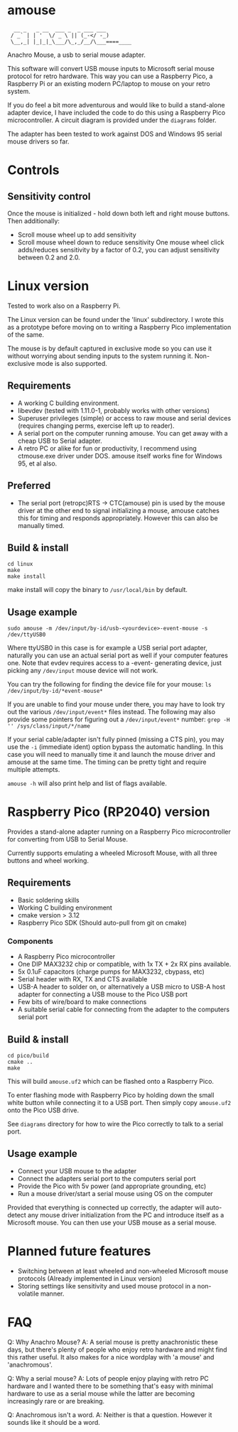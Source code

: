 # amouse

```
  __ _   _ __  ___ _  _ ___ ___ 
 / _` | | '  \/ _ \ || (_-</ -_)
 \__,_| |_|_|_\___/\_,_/__/\___====____
```
Anachro Mouse, a usb to serial mouse adapter.

This software will convert USB mouse inputs to Microsoft serial mouse protocol for retro hardware. This way you can use a Raspberry Pico, a Raspberry Pi or an existing modern PC/laptop to mouse on your retro system.

If you do feel a bit more adventurous and would like to build a stand-alone adapter device, I have included the code to do this using a Raspberry Pico microcontroller. A circuit diagram is provided under the `diagrams` folder.

The adapter has been tested to work against DOS and Windows 95 serial mouse drivers so far.

# Controls

## Sensitivity control

Once the mouse is initialized - hold down both left and right mouse buttons. Then additionally:
- Scroll mouse wheel up to add sensitivity
- Scroll mouse wheel down to reduce sensitivity
One mouse wheel click adds/reduces sensitivity by a factor of 0.2, you can adjust sensitivity between 0.2 and 2.0. 

# Linux version

Tested to work also on a Raspberry Pi.

The Linux version can be found under the 'linux' subdirectory. I wrote this as a prototype before moving on to writing a Raspberry Pico implementation of the same.

The mouse is by default captured in exclusive mode so you can use it without worrying about sending inputs to the system running it. Non-exclusive mode is also supported.

## Requirements
- A working C building environment.
- libevdev (tested with 1.11.0-1, probably works with other versions)
- Superuser privileges (simple) or access to raw mouse and serial devices (requires changing perms, exercise left up to reader).
- A serial port on the computer running amouse. You can get away with a cheap USB to Serial adapter.
- A retro PC or alike for fun or productivity, I recommend using ctmouse.exe driver under DOS. amouse itself works fine for Windows 95, et al also.

## Preferred 
- The serial port (retropc)RTS -> CTC(amouse) pin is used by the mouse driver at the other end to signal initializing a mouse, amouse catches this for timing and responds appropriately. However this can also be manually timed.

## Build & install
```
cd linux
make
make install
```

make install will copy the binary to `/usr/local/bin` by default.

## Usage example

```
sudo amouse -m /dev/input/by-id/usb-<yourdevice>-event-mouse -s /dev/ttyUSB0 
```

Where ttyUSB0 in this case is for example a USB serial port adapter, naturally you can use an actual serial port as well if your computer features one.
Note that evdev requires access to a -event- generating device, just picking any `/dev/input` mouse device will not work.

You can try the following for finding the device file for your mouse:
`ls /dev/input/by-id/*event-mouse*`

If you are unable to find your mouse under there, you may have to look try out the various `/dev/input/event*` files instead.
The following may also provide some pointers for figuring out a `/dev/input/event*` number: `grep -H '' /sys/class/input/*/name`

If your serial cable/adapter isn't fully pinned (missing a CTS pin), you may use the `-i` (immediate ident) option bypass the automatic handling. In this case you will need to manually time it and launch the mouse driver and amouse at the same time. The timing can be pretty tight and require multiple attempts.

`amouse -h` will also print help and list of flags available. 

# Raspberry Pico (RP2040) version

Provides a stand-alone adapter running on a Raspberry Pico microcontroller for converting from USB to Serial Mouse.

Currently supports emulating a wheeled Microsoft Mouse, with all three buttons and wheel working.

## Requirements
- Basic soldering skills
- Working C building environment
- cmake version > 3.12
- Raspberry Pico SDK (Should auto-pull from git on cmake)

### Components
- A Raspberry Pico microcontroller
- One DIP MAX3232 chip or compatible, with 1x TX + 2x RX pins available.
- 5x 0.1uF capacitors (charge pumps for MAX3232, cbypass, etc)
- Serial header with RX, TX and CTS available
- USB-A header to solder on, or alternatively a USB micro to USB-A host adapter for connecting a USB mouse to the Pico USB port
- Few bits of wire/board to make connections
- A suitable serial cable for connecting from the adapter to the computers serial port

## Build & install
```
cd pico/build
cmake ..
make
```

This will build `amouse.uf2` which can be flashed onto a Raspberry Pico.

To enter flashing mode with Raspberry Pico by holding down the small white button while connecting it to a USB port. Then simply copy `amouse.uf2` onto the Pico USB drive.

See `diagrams` directory for how to wire the Pico correctly to talk to a serial port.

## Usage example

- Connect your USB mouse to the adapter
- Connect the adapters serial port to the computers serial port
- Provide the Pico with 5v power (and appropriate grounding, etc)
- Run a mouse driver/start a serial mouse using OS on the computer

Provided that everything is connected up correctly, the adapter will auto-detect any mouse driver initialization from the PC and introduce itself as a Microsoft mouse. You can then use your USB mouse as a serial mouse.

# Planned future features

- Switching between at least wheeled and non-wheeled Microsoft mouse protocols (Already implemented in Linux version)
- Storing settings like sensitivity and used mouse protocol in a non-volatile manner.

# FAQ

Q: Why Anachro Mouse?
A: A serial mouse is pretty anachronistic these days, but there's plenty of people who enjoy retro hardware and might find this rather useful. It also makes for a nice wordplay with 'a mouse' and 'anachromous'.

Q: Why a serial mouse?
A: Lots of people enjoy playing with retro PC hardware and I wanted there to be something that's easy with minimal hardware to use as a serial mouse while the latter are becoming increasingly rare or are breaking.

Q: Anachromous isn't a word.
A: Neither is that a question. However it sounds like it should be a word.
